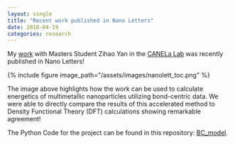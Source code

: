 ```yaml
---
layout: single
title: "Recent work published in Nano Letters"
date: 2018-04-19
categories: research
---
```

My [work](https://pubs.acs.org/doi/10.1021/acs.nanolett.8b00670) with Masters Student Zihao Yan in the [CANELa Lab](http://www.mpourmpakis.com) was recently published in Nano Letters!

{% include figure image_path="/assets/images/nanolett_toc.png" %}

The image above highlights how the work can be used to calculate energetics of multimetallic nanoparticles utilizing bond-centric data.
We were able to directly compare the results of this accelerated method to Density Functional Theory (DFT) calculations showing remarkable agreement!

The Python Code for the project can be found in this repository: [BC_model](https://www.github.com/mpourmpakis/bc_model).
